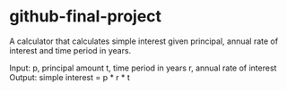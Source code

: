 # github-final-project

A calculator that calculates simple interest given principal, annual rate of interest and time period in years.

Input:
  p, principal amount
  t, time period in years
  r, annual rate of interest
Output:
  simple interest = p * r * t
